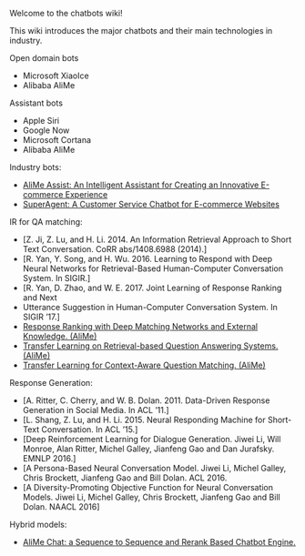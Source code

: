 Welcome to the chatbots wiki!

This wiki introduces the major chatbots and their main technologies in industry.

Open domain bots
* Microsoft XiaoIce
* Alibaba AliMe

Assistant bots
* Apple Siri
* Google Now
* Microsoft Cortana
* Alibaba AliMe

Industry bots:
* [AliMe Assist: An Intelligent Assistant for Creating an Innovative E-commerce Experience](https://arxiv.org/abs/1801.05032)
* [SuperAgent: A Customer Service Chatbot for E-commerce Websites](https://www.microsoft.com/en-us/research/publication/superagent-customer-service-chatbot-e-commerce-websites/)

IR for QA matching:
* [Z. Ji, Z. Lu, and H. Li. 2014. An Information Retrieval Approach to Short Text Conversation. CoRR abs/1408.6988 (2014).]
* [R. Yan, Y. Song, and H. Wu. 2016. Learning to Respond with Deep Neural Networks for Retrieval-Based Human-Computer Conversation System. In SIGIR.]
* [R. Yan, D. Zhao, and W. E. 2017. Joint Learning of Response Ranking and Next
* Utterance Suggestion in Human-Computer Conversation System. In SIGIR ’17.]
* [Response Ranking with Deep Matching Networks and External Knowledge. (AliMe)](https://arxiv.org/abs/1805.00188)
* [Transfer Learning on Retrieval-based Question Answering Systems. (AliMe)](https://arxiv.org/abs/1806.05434)
* [Transfer Learning for Context-Aware Question Matching. (AliMe)](https://arxiv.org/abs/1806.05434)

Response Generation:
* [A. Ritter, C. Cherry, and W. B. Dolan. 2011. Data-Driven Response Generation in Social Media. In ACL ’11.]
* [L. Shang, Z. Lu, and H. Li. 2015. Neural Responding Machine for Short-Text Conversation. In ACL ’15.]
* [Deep Reinforcement Learning for Dialogue Generation. Jiwei Li, Will Monroe, Alan Ritter, Michel Galley, Jianfeng Gao and Dan Jurafsky. EMNLP 2016.]
* [A Persona-Based Neural Conversation Model. Jiwei Li, Michel Galley, Chris Brockett, Jianfeng Gao and Bill Dolan. ACL 2016.
* [A Diversity-Promoting Objective Function for Neural Conversation Models. Jiwei Li, Michel Galley, Chris Brockett, Jianfeng Gao and Bill Dolan. NAACL 2016]

Hybrid models:
* [AliMe Chat: a Sequence to Sequence and Rerank Based Chatbot Engine.](https://www.aclweb.org/anthology/P/P17/P17-2079.pdf)

